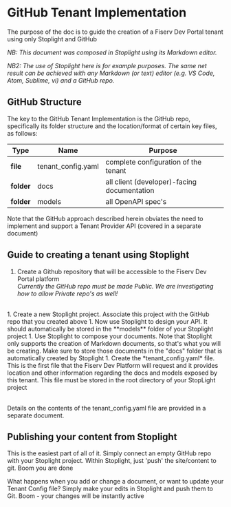# GitHub Tenant Implementation

The purpose of the doc is to guide the creation of a Fiserv Dev Portal tenant using only Stoplight and GitHub

*NB: This document was composed in Stoplight using its Markdown editor.*

*NB2: The use of Stoplight here is for example purposes.  The same net result can be achieved with any Markdown (or text) editor (e.g. VS Code, Atom, Sublime, vi) and a GitHub repo.*

## GitHub Structure ##

The key to the GitHub Tenant Implementation is the GitHub repo, specifically its folder structure and the location/format of certain key files, as follows:

Type | Name | Purpose
---------|----------|----------
 **file** | tenant_config.yaml | complete configuration of the tenant
 **folder** | docs | all client (developer)-facing documentation
 **folder** | models | all OpenAPI spec's

Note that the GitHub approach described herein obviates the need to implement and support a Tenant Provider API (covered in a separate document)


## Guide to creating a tenant using Stoplight
1. Create a Github repository that will be accessible to the Fiserv Dev Portal platform
<br>*Currently the GitHub repo must be made Public.  We are investigating how to allow Private repo's as well!*
<br>
1. Create a new Stoplight project.  Associate this project with the GitHub repo that you created above
1. Now use Stoplight to design your API.  It should automatically be stored in the **models** folder of your Stoplight project
1. Use Stoplight to compose your documents.  Note that Stoplight only supports the creation of Markdown documents, so that's what you will be creating.  Make sure to store those documents in the "docs" folder that is automatically created by Stoplight
1. Create the *tenant_config.yaml* file.  This is the first file that the Fiserv Dev Platform will request and it provides location and other information regarding the docs and models exposed by this tenant.  This file must be stored in the root directory of your StopLight project

<br>Details on the contents of the tenant_config.yaml file are provided in a separate document.

## Publishing your content from Stoplight
This is the easiest part of all of it.  Simply connect an empty GitHub repo with your Stoplight project.  Within Stoplight, just 'push' the site/content to git.   Boom you are done

What happens when you add or change a document, or want to update your Tenant Config file?  Simply make your edits in Stoplight and push them to Git.   Boom - your changes will be instantly active




